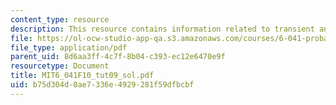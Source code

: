 ```yaml
---
content_type: resource
description: This resource contains information related to transient and periodic.
file: https://ol-ocw-studio-app-qa.s3.amazonaws.com/courses/6-041-probabilistic-systems-analysis-and-applied-probability-fall-2010/b75d304d8ae7336e4929281f59dfbcbf_MIT6_041F10_tut09_sol.pdf
file_type: application/pdf
parent_uid: 8d6aa3ff-4c7f-8b04-c393-ec12e6470e9f
resourcetype: Document
title: MIT6_041F10_tut09_sol.pdf
uid: b75d304d-8ae7-336e-4929-281f59dfbcbf
---
```

